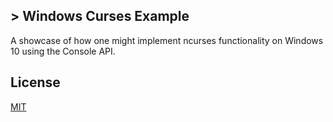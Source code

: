 ## > Windows Curses Example
A showcase of how one might implement ncurses functionality on Windows 10 using the Console API.

## License
[MIT](https://raw.githubusercontent.com/tobynetizen/win-curses-example/refs/heads/master/LICENSE)
